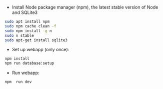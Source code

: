 - Install Node package manager (npm), the latest stable version of Node and SQLite3
```bash
sudo apt install npm
sudo npm cache clean -f
sudo npm install -g n
sudo n stable
sudo apt-get install sqlite3
```
- Set up webapp (only once):
```bash
npm install
npm run database:setup
```
- Run webapp:
```bash
npm  run dev
```
